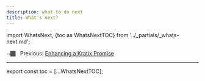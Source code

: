 ```yaml
---
description: what to do next
title: What's next?
---
```

import WhatsNext, {toc as WhatsNextTOC} from '../_partials/_whats-next.md';

👈🏾&nbsp;&nbsp; Previous: [Enhancing a Kratix Promise](/enhancing-a-promise/) <br />

<hr />

<WhatsNext />

<!--
    Workaround for ToC of imported content
    See https://github.com/facebook/docusaurus/issues/3915#issuecomment-896193142
-->
export const toc = [...WhatsNextTOC];